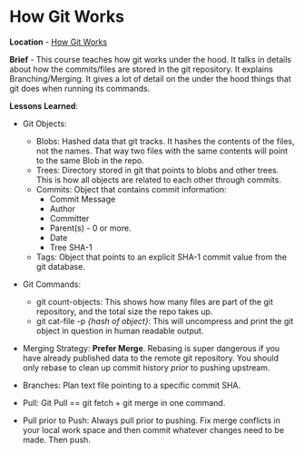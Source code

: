 # How Git Works

**Location** - [How Git Works](https://app.pluralsight.com/library/courses/how-git-works/table-of-contents)

**Brief** - This course teaches how git works under the hood.  It talks in details about how the commits/files are stored in the git repository.  It explains Branching/Merging.  It gives a lot of detail on the under the hood things that git does when running its commands.

**Lessons Learned**:

- Git Objects:

  - Blobs: Hashed data that git tracks.  It hashes the contents of the files, not the names.  That way two files with the same contents will point to the same Blob in the repo.
  - Trees: Directory stored in git that points to blobs and other trees.  This is how all objects are related to each other through commits.
  - Commits: Object that contains commit information:
    - Commit Message
    - Author
    - Committer
    - Parent(s) - 0 or more.
    - Date
    - Tree SHA-1
  - Tags: Object that points to an explicit SHA-1 commit value from the git database.
- Git Commands:
  - git count-objects: This shows how many files are part of the git repository, and the total size the repo takes up.
  - git cat-file -p *{hash of object}*: This will uncompress and print the git object in question in human readable output.
- Merging Strategy: **Prefer Merge**.  Rebasing is super dangerous if you have already published data to the remote git repository.  You should only rebase to clean up commit history *prior* to pushing upstream.
- Branches: Plan text file pointing to a specific commit SHA.
- Pull: Git Pull == git fetch + git merge in one command.
- Pull prior to Push: Always pull prior to pushing.  Fix merge conflicts in your local work space and then commit whatever changes need to be made.  Then push.

